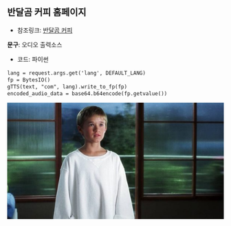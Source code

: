 ## 반달곰 커피 홈페이지

- 참조링크: [반달곰 커피](https://반달곰커피)

**문구**: 오디오 출력소스
- 코드: 파이썬

```
lang = request.args.get('lang', DEFAULT_LANG)
fp = BytesIO()
gTTS(text, "com", lang).write_to_fp(fp)
encoded_audio_data = base64.b64encode(fp.getvalue())
```
![david](main-2.3/david.jpg)
